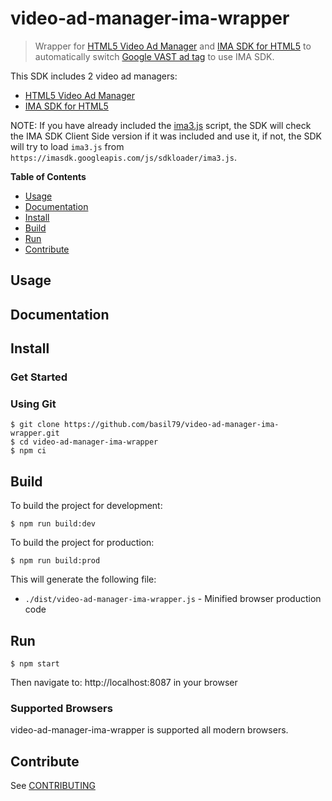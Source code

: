 # video-ad-manager-ima-wrapper

> Wrapper for [HTML5 Video Ad Manager](https://github.com/basil79/ads-manager) and [IMA SDK for HTML5](https://developers.google.com/interactive-media-ads/docs/sdks/html5/client-side) to automatically switch [Google VAST ad tag](https://support.google.com/admanager/answer/10678356?hl=en) to use IMA SDK.

This SDK includes 2 video ad managers:

- [HTML5 Video Ad Manager](https://github.com/basil79/ads-manager)
- [IMA SDK for HTML5](https://developers.google.com/interactive-media-ads/docs/sdks/html5/client-side)

NOTE: If you have already included the [ima3.js](https://imasdk.googleapis.com/js/sdkloader/ima3.js) script, the SDK will check the IMA SDK Client Side version if it was included and use it, if not, the SDK will try to load `ima3.js` from `https://imasdk.googleapis.com/js/sdkloader/ima3.js`.

**Table of Contents**

- [Usage](#Usage)
- [Documentation](#Documentation)
- [Install](#Install)
- [Build](#Build)
- [Run](#Run)
- [Contribute](#Contribute)

## Usage

## Documentation

## Install

### Get Started

### Using Git

    $ git clone https://github.com/basil79/video-ad-manager-ima-wrapper.git
    $ cd video-ad-manager-ima-wrapper
    $ npm ci

## Build

To build the project for development:

    $ npm run build:dev

To build the project for production:

    $ npm run build:prod

This will generate the following file:

+ `./dist/video-ad-manager-ima-wrapper.js` - Minified browser production code

## Run

    $ npm start

Then navigate to: http://localhost:8087 in your browser

### Supported Browsers

video-ad-manager-ima-wrapper is supported all modern browsers.

## Contribute

See [CONTRIBUTING](./CONTRIBUTING.md)
